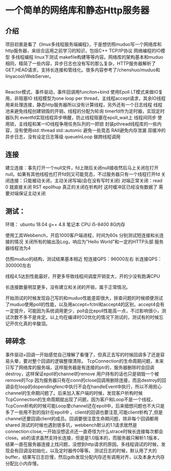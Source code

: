 # 一个简单的网络库和静态Http服务器

## 介绍
项目初衷是看了《linux多线程服务端编程》，于是想仿照muduo写一个网络库和http服务器，来综合运用之前学习的知识，包括C++ TCP/IP协议 网络编程的IO模型 多线程编程 linux下测试 makefile构建等等内容。网络库的架构基本和muduo相同，精简了一些内容，异步日志也没有写的那么复杂，HTTP服务器解析了GET,HEAD请求，支持长连接和管线化。很多内容参考了/chenshuo/muduo和linyacool/WebServer。

##
Reactor模式，事件驱动，事件回调用funciton+bind
使用Epoll LT模式来做IO复用，非阻塞IO
线程模型为one loop per thread，主线程accept请求，其余IO线程用来处理连接，静态http服务器所以没有计算线程，另外还有一个日志线程
线程池来避免线程创建销毁的开销，线程的分配为轮询
timerfd作为定时器，实现定时器队列
eventfd实现线程异步唤醒，防止线程阻塞在epoll_wait上
线程间同步 使用锁，主线程和某一IO线程争用任务队列的一把锁
封装pthread线程库的一些内容，没有使用std::thread
std::automic 避免一些竞态
RAII避免内存泄漏
双缓冲的异步日志，没有设定日志等级 
queueInLoop 做跨线程调用

## 连接
建立连接：事先打开一个null文件，fd上限后关闭null接收然后马上关闭在打开null。如果有其他线程也打开fd则又可能竞态，不过服务器只有一个线程打开fd
关闭连接：只能被动关闭，主动关闭写端(会在没有写时关闭)  对端正常关闭：read 0 就直接关闭   RST epollhup  真正的关闭在析构时 这时缓冲区已经没有数据了   需要对端保证主动关闭 


## 测试：
环境：
ubuntu 18.04
g++ 4.8
笔记本 CPU i5-8400  8G内存

使用工具Webbench，开启1000客户端进程，时间为60s
分别测试短连接和长连接的情况
关闭所有的输出及Log，响应为"Hello World"和一定的HTTP头部
服务器线程池为4

仿照muduo的结构，测试结果基本相近
短连接QPS：96000左右  长连接QPS：300000左右

线程4,5达到性能最好，开更多导致线程间调度开销变大，开的少没有跑满CPU

长连接数量明显更多，没有建立和关闭的开销，属于正常情况。

开始测试的时候发现自己写的和muduo性能差距很大，排查问题的时候顺便测试了muduo使用poll的性能，以及用accept+fctnl和accept4的区别，accept4会有一定提升，可能因为系统调用更少，poll会比epoll性能高一点，不过影响很小，测试次数不多不是肯定。以上均在编译时O2优化的情况下测试的，测试有的时候忘记开优化真的辛酸泪。


## 碎碎念
事件驱动+回调一开始感觉自己理解了看懂了，但真正去写的时候回调多了还是容易头晕，要对整个回调的逻辑整理清除。
TcpConnection的生命周期问题，本来只写了网络库的服务端，这样服务器是有连接的ptr的，服务器删除时会回调destroy，这样保证epoll的channel的remove 用户持有的话也只是销毁一个被remove的Tcp  因为服务器只有在conn的close回调用删除连接，而且destroy的回调会在loop的dopendingfenc中执行不会在handleEvent中执行，所以不用担心channel的生命期问题了。后来加入客户端的时候，发现客户析构时候TcpConnection的生命周期就出现了问题，因为客户和Loop不是一个线程，TcpConn析构的时候可能Loop里channel还在epoll中，后来细想问题也不大只是多了一些用不到的指针在epoll中 。client的回调也要注意,可能client析构了,但是channel还要回调client的成员。回调要很注意生命期问题，除非每个回调都用shared
测试的时候也遇到很多坑，webbench默认的1.1请求居然是connection:close,一开始没想这点还一直奇怪为什么strace时候长连接每次都会close。ab的请求虽然支持长连接，但是是1.0版本的，而服务器只解析1.1版本，结果一直在服务器连接上找问题，没想到http请求的原因。多线程调试的时候，发现会有回调没初始化，以及定时器传0等等。
测试日志的时候，默认用了大的buffer，结果写日志巨慢，然后gdb发现分配内存还有调用对齐，以及本身大内存分配比小内存慢。

